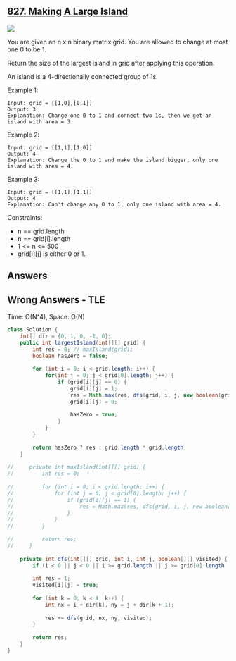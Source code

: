 ## [827. Making A Large Island](https://leetcode.com/problems/making-a-large-island/)

![](https://github.com/weltond/DataStructure/blob/master/hard.PNG)

You are given an n x n binary matrix grid. You are allowed to change at most one 0 to be 1.

Return the size of the largest island in grid after applying this operation.

An island is a 4-directionally connected group of 1s.

 

Example 1:

```
Input: grid = [[1,0],[0,1]]
Output: 3
Explanation: Change one 0 to 1 and connect two 1s, then we get an island with area = 3.
```

Example 2:

```
Input: grid = [[1,1],[1,0]]
Output: 4
Explanation: Change the 0 to 1 and make the island bigger, only one island with area = 4.
```

Example 3:

```
Input: grid = [[1,1],[1,1]]
Output: 4
Explanation: Can't change any 0 to 1, only one island with area = 4.
 ```

Constraints:

- n == grid.length
- n == grid[i].length
- 1 <= n <= 500
- grid[i][j] is either 0 or 1.

## Answers

## Wrong Answers - TLE

Time: O(N^4), Space: O(N)

```java
class Solution {
    int[] dir = {0, 1, 0, -1, 0};
    public int largestIsland(int[][] grid) {
        int res = 0; // maxIsland(grid);
        boolean hasZero = false;
        
        for (int i = 0; i < grid.length; i++) {
            for(int j = 0; j < grid[0].length; j++) {
                if (grid[i][j] == 0) {
                    grid[i][j] = 1;
                    res = Math.max(res, dfs(grid, i, j, new boolean[grid.length][grid.length]));
                    grid[i][j] = 0;
                    
                    hasZero = true;
                }
            }
        }
        
        return hasZero ? res : grid.length * grid.length;
    }
    
//     private int maxIsland(int[][] grid) {
//         int res = 0;
        
//         for (int i = 0; i < grid.length; i++) {
//             for (int j = 0; j < grid[0].length; j++) {
//                 if (grid[i][j] == 1) {
//                     res = Math.max(res, dfs(grid, i, j, new boolean[grid.length][grid[0].length]));
//                 }
//             }
//         }
        
//         return res;
//     }
    
    private int dfs(int[][] grid, int i, int j, boolean[][] visited) {
        if (i < 0 || j < 0 || i >= grid.length || j >= grid[0].length || grid[i][j] == 0 || visited[i][j]) return 0;
        
        int res = 1;
        visited[i][j] = true;
        
        for (int k = 0; k < 4; k++) {
            int nx = i + dir[k], ny = j + dir[k + 1];
        
            res += dfs(grid, nx, ny, visited);
        }
        
        return res;
    }
}
```
